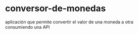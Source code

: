# conversor-de-monedas
aplicación que permite convertir el valor de una moneda a otra consumiendo una API
